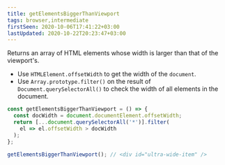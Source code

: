 ```yaml
---
title: getElementsBiggerThanViewport
tags: browser,intermediate
firstSeen: 2020-10-06T17:41:22+03:00
lastUpdated: 2020-10-22T20:23:47+03:00
---
```


Returns an array of HTML elements whose width is larger than that of the viewport's.

- Use `HTMLElement.offsetWidth` to get the width of the `document`.
- Use `Array.prototype.filter()` on the result of `Document.querySelectorAll()` to check the width of all elements in the document.

```js
const getElementsBiggerThanViewport = () => {
  const docWidth = document.documentElement.offsetWidth;
  return [...document.querySelectorAll('*')].filter(
    el => el.offsetWidth > docWidth
  );
};
```

```js
getElementsBiggerThanViewport(); // <div id="ultra-wide-item" />
```
